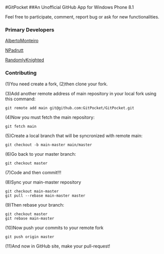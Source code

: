 #GitPocket
##An Unofficial GitHub App for Windows Phone 8.1

Feel free to participate, comment, report bug or ask for new functionalities.

### Primary Developers

[AlbertoMonteiro](https://github.com/AlbertoMonteiro)

[NPadrutt](https://github.com/NPadrutt)

[RandomlyKnighted](https://github.com/RandomlyKnighted)


### Contributing

(1)You need create a fork, (2)then clone your fork.

(3)Add another remote address of main repository in your local fork using this command:

    git remote add main git@github.com:GitPocket/GitPocket.git

(4)Now you must fetch the main repository:

    git fetch main

(5)Create a local branch that will be syncronized with remote main:

    git checkout -b main-master main/master
    
(6)Go back to your master branch:

    git checkout master
    
(7)Code and then commit!!!

(8)Sync your main-master repository

    git checkout main-master
    git pull --rebase main-master master
    
(9)Then rebase your branch:    
    
    git checkout master
    git rebase main-master

(10)Now push your commits to your remote fork

    git push origin master
    
(11)And now in GitHub site, make your pull-request!

